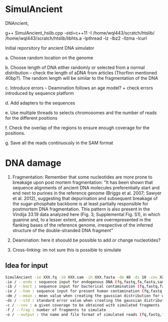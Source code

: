 # SimulAncient
DNAncient,

g++ SimulAncient_hslib.cpp -std=c++11 -I /home/wql443/scratch/htslib/ /home/wql443/scratch/htslib/libhts.a -lpthread -lz -lbz2 -llzma -lcurl

Initial reporsitory for ancient DNA simulator

a.	Choose random location on the genome 

b.	Choose length of DNA either randomly or selected from a normal distribution – check the length of aDNA from articles (Thorfinn mentioned 40bp?). The random length will be similar to the fragmentation of the DNA

c.	Introduce errors – Deamination follows an age model? + check errors introduced by sequence platform

d.	Add adapters to the sequences

e.	Use multiple threads to selects chromosomes and the number of reads for the different positions

f.	Check the overlap of the regions to ensure enough coverage for the positions.

g.	Save all the reads continuously in the SAM format

# DNA damage 
1) Fragmentation: Remember that some nucleotides are more prone to breakage upon post mortem fragmentation: "It has been shown that sequence alignments of ancient DNA molecules preferentially start and end next to purines in the reference genome (Briggs et al. 2007; Sawyer et al. 2012), suggesting that
depurination and subsequent breakage of the sugar-phosphate backbone is at least partially responsible for postmortem DNA fragmentation. This pattern is also present in the Vindija 33.19 data analyzed here (Fig. 3; Supplemental Fig. S1), in which guanine and, to a lesser extent, adenine are overrepresented in the flanking bases of the reference genome, irrespective of the inferred structure of the double-stranded DNA fragment"

2) Deamination: here it shoould be possible to add or change nucleotides?

3) Cross-linking: im not sure this is possible to simulate
## Idea for input
~~~bash
SimulAncient -ie XXX.fq -ib XXX.sam -ih XXX.fasta -dm 40 -ds 10 -cov XXX -f XXX -o XXX.fa
-ie / --endo : sequence input for endogenous DNA (fq,fastq,fa,fasta,sam,bam,cram,VCF)
-ib / --bact : sequence input for bacterical contamination (fq,fastq,fa,fasta,sam,bam,cram,VCF)
-ie / --hom : sequence input for present human contamination (fq,fastq,fa,fasta,sam,bam,cram,VCF)
-dm / --mean : mean value when creating the gaussian distribution for which the fragment sizes are collected (default == 40)
-ds / --std : standard error value when creating the gaussian distribution for which the fragment sizes are collected (default == 10)
-c / --cov : a given coverage to be obtained with simulated fragments
-f / --frag : number of fragments to simulate
-o / --output : the name and file format of simulated reads (fq,fastq,fa,fasta,sam,bam,cram,VCF).
~~~
